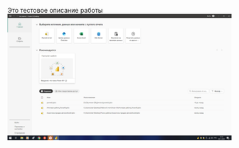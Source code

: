 Это тестовое описание работы
![Тестовое фото](https://github.com/Tatyana905/seninar2/blob/main/Снимок%20экрана%20(2).png)
